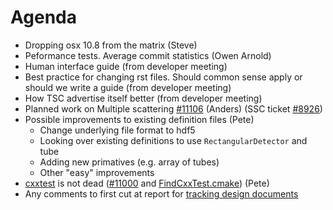 Agenda
======

* Dropping osx 10.8 from the matrix (Steve)
* Peformance tests. Average commit statistics (Owen Arnold)
* Human interface guide (from developer meeting)
* Best practice for changing rst files. Should common sense apply or should we write a guide (from developer meeting)
* How TSC advertise itself better (from developer meeting)
* Planned work on Multiple scattering [#11106](http://trac.mantidproject.org/mantid/ticket/11106) (Anders) (SSC ticket [#8926](http://trac.mantidproject.org/mantid/ticket/8926))
* Possible improvements to existing definition files (Pete)
  * Change underlying file format to hdf5
  * Looking over existing definitions to use `RectangularDetector` and tube
  * Adding new primatives (e.g. array of tubes)
  * Other "easy" improvements
* [cxxtest](https://github.com/CxxTest/cxxtest) is not dead ([#11000](http://trac.mantidproject.org/mantid/ticket/11000) and  [FindCxxTest.cmake](https://github.com/Kitware/CMake/blob/v2.8.12/Modules/FindCxxTest.cmake)) (Pete)
* Any comments to first cut at report for [tracking design documents](https://github.com/mantidproject/documents/blob/master/Project-Management/TechnicalSteeringCommittee/reports/TSC-TrackingDesignProposals.md) 
